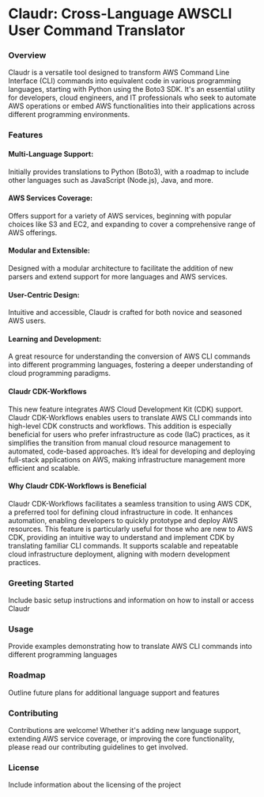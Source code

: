 # Claudr: Cross-Language AWSCLI User Command Translator 

### Overview 

Claudr is a versatile tool designed to transform AWS Command Line Interface (CLI) commands into equivalent code in various programming languages, starting with Python using the Boto3 SDK. It's an essential utility for developers, cloud engineers, and IT professionals who seek to automate AWS operations or embed AWS functionalities into their applications across different programming environments.

### Features 

#### Multi-Language Support: 

Initially provides translations to Python (Boto3), with a roadmap to include other languages such as JavaScript (Node.js), Java, and more.

#### AWS Services Coverage: 

Offers support for a variety of AWS services, beginning with popular choices like S3 and EC2, and expanding to cover a comprehensive range of AWS offerings.

#### Modular and Extensible: 

Designed with a modular architecture to facilitate the addition of new parsers and extend support for more languages and AWS services.

#### User-Centric Design: 

Intuitive and accessible, Claudr is crafted for both novice and seasoned AWS users.

#### Learning and Development: 

A great resource for understanding the conversion of AWS CLI commands into different programming languages, fostering a deeper understanding of cloud programming paradigms.

#### Claudr CDK-Workflows 

This new feature integrates AWS Cloud Development Kit (CDK) support. Claudr CDK-Workflows enables users to translate AWS CLI commands into high-level CDK constructs and workflows. This addition is especially beneficial for users who prefer infrastructure as code (IaC) practices, as it simplifies the transition from manual cloud resource management to automated, code-based approaches. It’s ideal for developing and deploying full-stack applications on AWS, making infrastructure management more efficient and scalable.

#### Why Claudr CDK-Workflows is Beneficial 

Claudr CDK-Workflows facilitates a seamless transition to using AWS CDK, a preferred tool for defining cloud infrastructure in code. It enhances automation, enabling developers to quickly prototype and deploy AWS resources. This feature is particularly useful for those who are new to AWS CDK, providing an intuitive way to understand and implement CDK by translating familiar CLI commands. It supports scalable and repeatable cloud infrastructure deployment, aligning with modern development practices.
 
### Greeting Started 

Include basic setup instructions and information on how to install or access Claudr

### Usage

Provide examples demonstrating how to translate AWS CLI commands into different programming languages

### Roadmap

Outline future plans for additional language support and features

### Contributing 

Contributions are welcome! Whether it's adding new language support, extending AWS service coverage, or improving the core functionality, please read our contributing guidelines to get involved.

### License

Include information about the licensing of the project